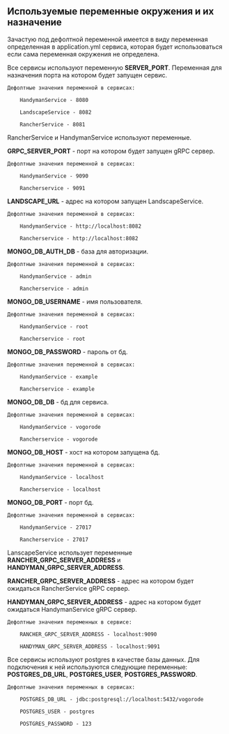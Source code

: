 ## Используемые переменные окружения и их назначение

Зачастую под дефолтной переменной имеется в виду переменная определенная в application.yml сервиса, 
которая будет использоваться если сама переменная окружения не определена.

Все сервисы используют переменную **SERVER_PORT**. Переменная для назначения порта на котором будет запущен сервис.

    Дефолтные значения переменной в сервисах: 

        HandymanService - 8080
    
        LandscapeService - 8082
    
        RancherService - 8081


RancherService и HandymanService используют переменные.

**GRPC_SERVER_PORT** - порт на котором будет запущен gRPC сервер.

    Дефолтные значения переменной в сервисах:

        HandymanService - 9090

        Rancherservice - 9091

**LANDSCAPE_URL** - адрес на котором запущен LandscapeService.

    Дефолтные значения переменной в сервисах:

        HandymanService - http://localhost:8082

        Rancherservice - http://localhost:8082


**MONGO_DB_AUTH_DB** - база для авторизации.

    Дефолтные значения переменной в сервисах:

        HandymanService - admin

        Rancherservice - admin


**MONGO_DB_USERNAME** - имя пользователя.

    Дефолтные значения переменной в сервисах:

        HandymanService - root

        Rancherservice - root


**MONGO_DB_PASSWORD** - пароль от бд.

    Дефолтные значения переменной в сервисах:

        HandymanService - example

        Rancherservice - example


**MONGO_DB_DB** - бд для сервиса.

    Дефолтные значения переменной в сервисах:

        HandymanService - vogorode

        Rancherservice - vogorode


**MONGO_DB_HOST** - хост на котором запущена бд.

    Дефолтные значения переменной в сервисах:

        HandymanService - localhost

        Rancherservice - localhost


**MONGO_DB_PORT** - порт бд.

    Дефолтные значения переменной в сервисах:

        HandymanService - 27017

        Rancherservice - 27017


LanscapeService использует переменные **RANCHER_GRPC_SERVER_ADDRESS** и **HANDYMAN_GRPC_SERVER_ADDRESS**.

**RANCHER_GRPC_SERVER_ADDRESS** - адрес на котором будет ожидаться RancherService gRPC сервер.

**HANDYMAN_GRPC_SERVER_ADDRESS** - адрес на котором будет ожидаться HandymanService gRPC сервер.

    Дефолтные значения переменных в сервисе:

        RANCHER_GRPC_SERVER_ADDRESS - localhost:9090

        HANDYMAN_GRPC_SERVER_ADDRESS - localhost:9091

Все сервисы используют postgres в качестве базы данных. Для подключения к ней используются следующие переменные: 
**POSTGRES_DB_URL**, **POSTGRES_USER**, **POSTGRES_PASSWORD**.

    Дефолтные значения переменных в сервисах:

        POSTGRES_DB_URL - jdbc:postgresql://localhost:5432/vogorode

        POSTGRES_USER - postgres

        POSTGRES_PASSWORD - 123
